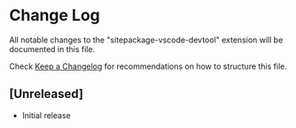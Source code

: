 # Change Log

All notable changes to the "sitepackage-vscode-devtool" extension will be documented in this file.

Check [Keep a Changelog](http://keepachangelog.com/) for recommendations on how to structure this file.

## [Unreleased]

- Initial release